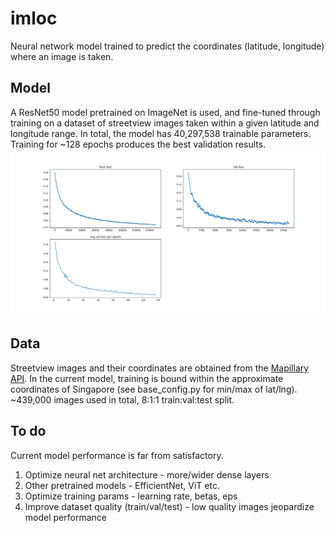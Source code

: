# imloc
Neural network model trained to predict the coordinates (latitude, longitude) where an image is taken.
## Model
A ResNet50 model pretrained on ImageNet is used, and fine-tuned through training on a dataset of streetview images taken within a given latitude and longitude range. In total, the model has 40,297,538 trainable parameters. Training for ~128 epochs produces the best validation results.
![Train/test chart](/chart.png)
## Data
Streetview images and their coordinates are obtained from the [Mapillary API](https://www.mapillary.com/developer/api-documentation). In the current model, training is bound within the approximate coordinates of Singapore (see base_config.py for min/max of lat/lng). ~439,000 images used in total, 8:1:1 train:val:test split.
## To do
Current model performance is far from satisfactory.
1. Optimize neural net architecture - more/wider dense layers
2. Other pretrained models - EfficientNet, ViT etc.
3. Optimize training params - learning rate, betas, eps
4. Improve dataset quality (train/val/test) - low quality images jeopardize model performance
